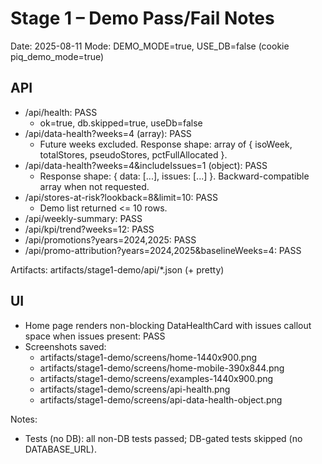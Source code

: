 # Stage 1 – Demo Pass/Fail Notes

Date: 2025-08-11
Mode: DEMO_MODE=true, USE_DB=false (cookie piq_demo_mode=true)

## API
- /api/health: PASS
  - ok=true, db.skipped=true, useDb=false
- /api/data-health?weeks=4 (array): PASS
  - Future weeks excluded. Response shape: array of { isoWeek, totalStores, pseudoStores, pctFullAllocated }.
- /api/data-health?weeks=4&includeIssues=1 (object): PASS
  - Response shape: { data: [...], issues: [...] }. Backward-compatible array when not requested.
- /api/stores-at-risk?lookback=8&limit=10: PASS
  - Demo list returned <= 10 rows.
- /api/weekly-summary: PASS
- /api/kpi/trend?weeks=12: PASS
- /api/promotions?years=2024,2025: PASS
- /api/promo-attribution?years=2024,2025&baselineWeeks=4: PASS

Artifacts: artifacts/stage1-demo/api/*.json (+ pretty)

## UI
- Home page renders non-blocking DataHealthCard with issues callout space when issues present: PASS
- Screenshots saved:
  - artifacts/stage1-demo/screens/home-1440x900.png
  - artifacts/stage1-demo/screens/home-mobile-390x844.png
  - artifacts/stage1-demo/screens/examples-1440x900.png
  - artifacts/stage1-demo/screens/api-health.png
  - artifacts/stage1-demo/screens/api-data-health-object.png

Notes:
- Tests (no DB): all non-DB tests passed; DB-gated tests skipped (no DATABASE_URL).
